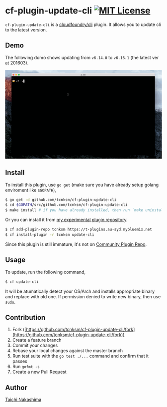 # cf-plugin-update-cli [![MIT License](http://img.shields.io/badge/license-MIT-blue.svg?style=flat-square)][license]

[license]: /LICENSE

`cf-plugin-update-cli` is a [cloudfoundry/cli](https://github.com/cloudfoundry/cli) plugin. It allows you to update cli to the latest version. 

## Demo

The following domo shows updating from `v6.14.0` to `v6.16.1` (the latest ver at 201603).

![gif](/doc/update-cli.gif)

## Install

To install this plugin, use `go get` (make sure you have already setup golang enviroment like `$GOPATH`),

```bash
$ go get -d github.com/tcnksm/cf-plugin-update-cli
$ cd $GOPATH/src/github.com/tcnksm/cf-plugin-update-cli
$ make install # if you have already installed, then run `make uninstall` before
```

Or you can install it from [my experimental plugin repository](https://t-plugins.au-syd.mybluemix.net/ui/).

```bash
$ cf add-plugin-repo tcnksm https://t-plugins.au-syd.mybluemix.net
$ cf install-plugin -r tcnksm update-cli
```

Since this plugin is still immature, it's not on [Community Plugin Repo](http://plugins.cloudfoundry.org/ui/). 

## Usage

To update, run the following command,

```bash
$ cf update-cli
```

It will be atumatically detect your OS/Arch and installs appropriate binary and replace with old one. If permission denied to write new binary, then use `sudo`. 

## Contribution

1. Fork ([https://github.com/tcnksm/cf-plugin-update-cli/fork](https://github.com/tcnksm/cf-plugin-update-cli/fork))
1. Create a feature branch
1. Commit your changes
1. Rebase your local changes against the master branch
1. Run test suite with the `go test ./...` command and confirm that it passes
1. Run `gofmt -s`
1. Create a new Pull Request

## Author

[Taichi Nakashima](https://github.com/tcnksm)
